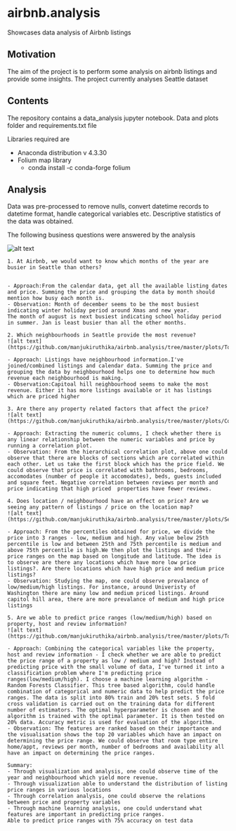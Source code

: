 # airbnb.analysis
Showcases data analysis of Airbnb listings

## Motivation
The aim of the project is to perform some analysis on airbnb listings and provide some insights.
The project currently analyses Seattle dataset

## Contents
The repository contains a data_analysis jupyter notebook. Data and plots folder and requirements.txt file


Libraries required are
- Anaconda distribution v 4.3.30
- Folium map library
	- conda install -c conda-forge folium


## Analysis

Data was pre-processed to remove nulls, convert datetime records to datetime format, handle categorical variables etc.
Descriptive statistics of the data was obtained.

The following business questions were answered by the analysis

![alt text](https://github.com/manjukiruthika/airbnb.analysis/tree/master/plots/Total_Listings_Price_per_month.png)
```
1. At Airbnb, we would want to know which months of the year are busier in Seattle than others?


- Approach:From the calendar data, get all the available listing dates and price. Summing the price and grouping the data by month should mention how busy each month is.
- Observation: Month of december seems to be the most busiest indicating winter holiday period around Xmas and new year. 
The month of august is next busiest indicating school holiday period in summer. Jan is least busier than all the other months.
```
```		
2. Which neighbourhoods in Seattle provide the most revenue?
![alt text](https://github.com/manjukiruthika/airbnb.analysis/tree/master/plots/Top_10_neighbourhood_by_listings_revenue.png)

- Approach: Listings have neighbourhood information.I've joined/combined listings and calendar data. Summing the price and grouping the data by neighbourhood helps one to determine how much revenue each neighbourhood is making.
- Observation:Capitoal hill neighbourhood seems to make the most revenue. Either it has more listings available or it has listings which are priced higher

```
```
3. Are there any property related factors that affect the price?
![alt text](https://github.com/manjukiruthika/airbnb.analysis/tree/master/plots/Corr_plot_Price_and_Property_Variables.png)

- Approach: Extracting the numeric columns, I check whether there is any linear relationship between the numeric variables and price by running a correlation plot.
- Observation: From the hierarchical correlation plot, above one could observe that there are blocks of sections which are correlated within each other. Let us take the first block which has the price field. We could observe that price is correlated with bathrooms, bedrooms, accomodates (number of people it accomodates), beds, guests included and square feet. Negative correlation between reviews per month and price indicating that high priced  properties have fewer reviews.
```
```
4. Does location / neighbourhood have an effect on price? Are we seeing any pattern of listings / price on the location map?
![alt text](https://github.com/manjukiruthika/airbnb.analysis/tree/master/plots/Seattle_Price_on_Map1.png)

- Approach: From the percentiles obtained for price, we divide the price into 3 ranges - low, medium and high. Any value below 25th percentile is low and between 25th and 75th percentile is medium and above 75th percentile is high.We then plot the listings and their price ranges on the map based on longitude and latitude. The idea is to observe are there any locations which have more low price listings?. Are there locations which have high price and medium price listings?
- Observation: Studying the map, one could observe prevalance of low/medium/high listings. For instance, around Univeristy of Washington there are many low and medium priced listings. Around capitol hill area, there are more prevalance of medium and high price listings

```
```
5. Are we able to predict price ranges (low/medium/high) based on property, host and review information?
![alt text](https://github.com/manjukiruthika/airbnb.analysis/tree/master/plots/Top_20_features_price_ranges.png)

- Approach: Combining the categorical variables like the property, host and review information - I check whether we are able to predict the price range of a property as low / medium and high? Instead of predicting price with the small volume of data, I've turned it into a classification problem where I'm predicting price ranges(low/medium/high). I choose a machine learning algorithm - Random Forests Classifier. This tree based algorithm, could handle combination of categorical and numeric data to help predict the price ranges. The data is split into 80% train and 20% test sets. 5 fold cross validation is carried out on the training data for different number of estimators. The optimal hyperparameter is chosen and the algorithm is trained with the optimal parameter. It is then tested on 20% data. Accuracy metric is used for evaluation of the algorithm.
- Observation: The features are ranked based on their importance and the visualisation shows the top 20 variables which have an impact on determining the price range. We could observe that room type entire home/appt, reviews per month, number of bedrooms and availability all have an impact on determining the price ranges.

```
```
Summary:
- Through visualization and analysis, one could observe time of the year and neighbourhood which yield more revenue.
- Through visualization able to understand the distribution of listing price ranges in various locations
- Through correlation analysis, one could observe the relations between price and property variables
- Through machine learning analysis, one could understand what features are important in predicting price ranges. 
Able to predict price ranges with 75% accuracy on test data
```